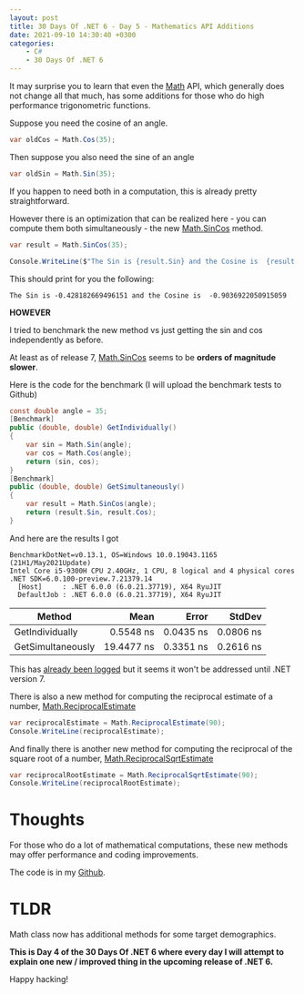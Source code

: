 ```yaml
---
layout: post
title: 30 Days Of .NET 6 - Day 5 - Mathematics API Additions
date: 2021-09-10 14:30:40 +0300
categories:
    - C#
    - 30 Days Of .NET 6
---
```

It may surprise you to learn that even the [Math](https://docs.microsoft.com/en-us/dotnet/api/system.math?view=net-5.0) API, which generally does not change all that much, has some additions for those who do high performance trigonometric functions.

Suppose you need the cosine of an angle.

```csharp
var oldCos = Math.Cos(35);
```

Then suppose you also need the sine of an angle

```csharp
var oldSin = Math.Sin(35);
```

If you happen to need both in a computation, this is already pretty straightforward.

However there is an optimization that can be realized here - you can compute them both simultaneously - the new [Math.SinCos](https://docs.microsoft.com/en-us/dotnet/api/system.math.sincos?view=net-6.0) method.

```csharp
var result = Math.SinCos(35);

Console.WriteLine($"The Sin is {result.Sin} and the Cosine is  {result.Cos}");
```

This should print for you the following:

```plaintext
The Sin is -0.428182669496151 and the Cosine is  -0.9036922050915059
```

**HOWEVER**

I tried to benchmark the new method vs just getting the sin and cos independently as before.

At least as of release 7, [Math.SinCos](https://docs.microsoft.com/en-us/dotnet/api/system.math.sincos?view=net-6.0) seems to be **orders of magnitude slower**.

Here is the code for the benchmark (I will upload the benchmark tests to Github)

```csharp
const double angle = 35;
[Benchmark]
public (double, double) GetIndividually()
{
    var sin = Math.Sin(angle);
    var cos = Math.Cos(angle);
    return (sin, cos);
}
[Benchmark]
public (double, double) GetSimultaneously()
{
    var result = Math.SinCos(angle);
    return (result.Sin, result.Cos);
}
```

And here are the results I got

```plaintext
BenchmarkDotNet=v0.13.1, OS=Windows 10.0.19043.1165 (21H1/May2021Update)
Intel Core i5-9300H CPU 2.40GHz, 1 CPU, 8 logical and 4 physical cores
.NET SDK=6.0.100-preview.7.21379.14
  [Host]     : .NET 6.0.0 (6.0.21.37719), X64 RyuJIT
  DefaultJob : .NET 6.0.0 (6.0.21.37719), X64 RyuJIT
```

|            Method |       Mean |     Error |    StdDev |
|------------------ |-----------:|----------:|----------:|
|   GetIndividually |  0.5548 ns | 0.0435 ns | 0.0806 ns |
| GetSimultaneously | 19.4477 ns | 0.3351 ns | 0.2616 ns |

This has [already been logged](https://github.com/dotnet/runtime/issues/48776) but it seems it won't be addressed until .NET version 7.

There is also a new method for computing the reciprocal estimate of a number, [Math.ReciprocalEstimate](https://docs.microsoft.com/en-us/dotnet/api/system.math.reciprocalestimate?view=net-6.0)

```csharp
var reciprocalEstimate = Math.ReciprocalEstimate(90);
Console.WriteLine(reciprocalEstimate);
```

And finally there is another new method for computing the reciprocal of the square root of a number, [Math.ReciprocalSqrtEstimate](https://docs.microsoft.com/en-us/dotnet/api/system.math.reciprocalsqrtestimate?view=net-6.0)

```csharp
var reciprocalRootEstimate = Math.ReciprocalSqrtEstimate(90);
Console.WriteLine(reciprocalRootEstimate);
```

# Thoughts

For those who do a lot of mathematical computations, these new methods may offer performance and coding improvements.

The code is in my [Github](https://github.com/conradakunga/BlogCode/tree/master/2021-09-10%20-%2030%20Days%20Of%20.NET%206%20-%20Day%205%20-%20Math%20API%20Additions).

# TLDR

Math class now has additional methods for some target demographics.

**This is Day 4 of the 30 Days Of .NET 6 where every day I will attempt to explain one new / improved thing in the upcoming release of .NET 6.**

Happy hacking!